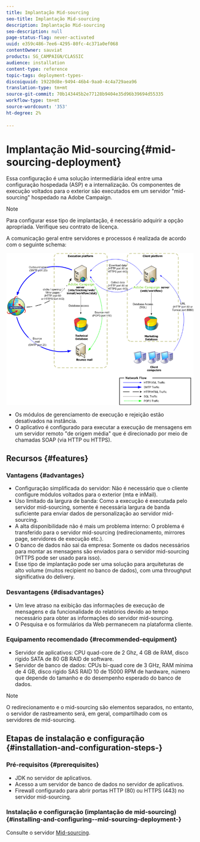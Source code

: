 ```yaml
---
title: Implantação Mid-sourcing
seo-title: Implantação Mid-sourcing
description: Implantação Mid-sourcing
seo-description: null
page-status-flag: never-activated
uuid: e359c486-7ee6-4295-80fc-4c371a0ef068
contentOwner: sauviat
products: SG_CAMPAIGN/CLASSIC
audience: installation
content-type: reference
topic-tags: deployment-types-
discoiquuid: 19220d8e-9494-46b4-9aa0-4c4a729aea96
translation-type: tm+mt
source-git-commit: 70b143445b2e77128b9404e35d96b39694d55335
workflow-type: tm+mt
source-wordcount: '353'
ht-degree: 2%

---
```



# Implantação Mid-sourcing{#mid-sourcing-deployment}

Essa configuração é uma solução intermediária ideal entre uma configuração hospedada (ASP) e a internalização. Os componentes de execução voltados para o exterior são executados em um servidor &quot;mid-sourcing&quot; hospedado na Adobe Campaign.

>[!NOTE]
>
>Para configurar esse tipo de implantação, é necessário adquirir a opção apropriada. Verifique seu contrato de licença.

A comunicação geral entre servidores e processos é realizada de acordo com o seguinte schema:

![](assets/s_ncs_install_midsourcing.png)

* Os módulos de gerenciamento de execução e rejeição estão desativados na instância.
* O aplicativo é configurado para executar a execução de mensagens em um servidor remoto &quot;de origem média&quot; que é direcionado por meio de chamadas SOAP (via HTTP ou HTTPS).

## Recursos {#features}

### Vantagens {#advantages}

* Configuração simplificada do servidor: Não é necessário que o cliente configure módulos voltados para o exterior (mta e inMail).
* Uso limitado da largura de banda: Como a execução é executada pelo servidor mid-sourcing, somente é necessária largura de banda suficiente para enviar dados de personalização ao servidor mid-sourcing.
* A alta disponibilidade não é mais um problema interno: O problema é transferido para o servidor mid-sourcing (redirecionamento, mirrores page, servidores de execução etc.).
* O banco de dados não sai da empresa: Somente os dados necessários para montar as mensagens são enviados para o servidor mid-sourcing (HTTPS pode ser usado para isso).
* Esse tipo de implantação pode ser uma solução para arquiteturas de alto volume (muitos recipient no banco de dados), com uma throughput significativa do delivery.

### Desvantagens {#disadvantages}

* Um leve atraso na exibição das informações de execução de mensagens e da funcionalidade do relatórios devido ao tempo necessário para obter as informações do servidor mid-sourcing.
* O Pesquisa e os formulários da Web permanecem na plataforma cliente.

### Equipamento recomendado {#recommended-equipment}

* Servidor de aplicativos: CPU quad-core de 2 Ghz, 4 GB de RAM, disco rígido SATA de 80 GB RAID de software.
* Servidor de banco de dados: CPUs bi-quad core de 3 GHz, RAM mínima de 4 GB, disco rígido SAS RAID 10 de 15000 RPM de hardware, número que depende do tamanho e do desempenho esperado do banco de dados.

>[!NOTE]
>
>O redirecionamento e o mid-sourcing são elementos separados, no entanto, o servidor de rastreamento será, em geral, compartilhado com os servidores de mid-sourcing.

## Etapas de instalação e configuração {#installation-and-configuration-steps-}

### Pré-requisitos {#prerequisites}

* JDK no servidor de aplicativos.
* Acesso a um servidor de banco de dados no servidor de aplicativos.
* Firewall configurado para abrir portas HTTP (80) ou HTTPS (443) no servidor mid-sourcing.

### Instalação e configuração (implantação de mid-sourcing) {#installing-and-configuring--mid-sourcing-deployment-}

Consulte o servidor [Mid-sourcing](../../installation/using/mid-sourcing-server.md).
